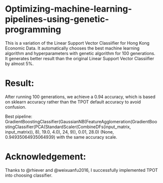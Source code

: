 # Optimizing-machine-learning-pipelines-using-genetic-programming
This is a variation of the Linear Support Vector Classiifier for Hong Kong Economic Data. It automatically chooses the best machine learning algorithm and hyperparameters with genetic algorithm for 100 generations. 
It generates better result than the original Linear Support Vector Classiifier by almost 5%.

# Result:
After running 100 generations, we achieve a 0.94 accuracy, which is based on sklearn accuracy rather than the TPOT default accuracy to avoid confusion. 

Best pipeline: GradientBoostingClassifier(GaussianNB(FeatureAgglomeration(GradientBoostingClassifier(PCA(StandardScaler(CombineDFs(input_matrix, input_matrix)), 8), 19.0, 4.0), 24, 9)), 0.01, 28.0)
(None, 0.94935064935064939) with the same accuracy scale.

# Acknowledgement: 
Thanks to @rhiever and @weixuanfu2016, I successfully implemented TPOT into choosing classifier.
